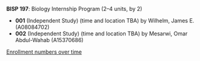 **BISP 197**: Biology Internship Program (2–4 units, by 2)

- **001** (Independent Study) (time and location TBA) by Wilhelm, James E. (A08084702)
- **002** (Independent Study) (time and location TBA) by Mesarwi, Omar Abdul-Wahab (A15370686)

[Enrollment numbers over time](./BISP197.tsv)
